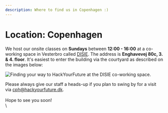 ```yaml
---
description: Where to find us in Copenhagen :)
---
```


# Location: Copenhagen

We host our onsite classes on **Sundays** between **12:00 - 16:00** at a co-working space in Vesterbro called [DISIE](https://disie.dk). The address is **Enghavevej 80c, 3. & 4. floor**. It's easiest to enter the building via the courtyard as described on the images below:

![Finding your way to HackYourFuture at the DISIE co-working space.](<../.gitbook/assets/iOS-DISIE-way-description (1).png>)

Please always give our staff a heads-up if you plan to swing by for a visit via cph@hackyourfuture.dk.\
\
Hope to see you soon!\
\
